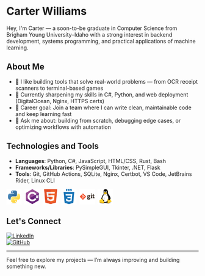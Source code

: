 # Carter Williams

Hey, I'm Carter — a soon-to-be graduate in Computer Science from Brigham Young University–Idaho with a strong interest in backend development, systems programming, and practical applications of machine learning.

## About Me

- 🔧 I like building tools that solve real-world problems — from OCR receipt scanners to terminal-based games
- 🧠 Currently sharpening my skills in C#, Python, and web deployment (DigitalOcean, Nginx, HTTPS certs)
- 🎯 Career goal: Join a team where I can write clean, maintainable code and keep learning fast
- 💬 Ask me about: building from scratch, debugging edge cases, or optimizing workflows with automation

## Technologies and Tools

- **Languages**: Python, C#, JavaScript, HTML/CSS, Rust, Bash
- **Frameworks/Libraries**: PySimpleGUI, Tkinter, .NET, Flask
- **Tools**: Git, GitHub Actions, SQLite, Nginx, Certbot, VS Code, JetBrains Rider, Linux CLI

<div>
  <img src="https://github.com/devicons/devicon/blob/master/icons/python/python-original.svg" title="Python" alt="Python" width="40" height="40"/>&nbsp;
  <img src="https://github.com/devicons/devicon/blob/master/icons/csharp/csharp-original.svg" title="C#" alt="C#" width="40" height="40"/>&nbsp;
  <img src="https://github.com/devicons/devicon/blob/master/icons/html5/html5-original.svg" title="HTML5" alt="HTML5" width="40" height="40"/>&nbsp;
  <img src="https://github.com/devicons/devicon/blob/master/icons/css3/css3-plain-wordmark.svg" title="CSS3" alt="CSS3" width="40" height="40"/>&nbsp;
  <img src="https://github.com/devicons/devicon/blob/master/icons/git/git-original-wordmark.svg" title="Git" alt="Git" width="40" height="40"/>&nbsp;
  <img src="https://github.com/devicons/devicon/blob/master/icons/linux/linux-original.svg" title="Linux" alt="Linux" width="40" height="40"/>&nbsp;
</div>

## Let's Connect

[![LinkedIn](https://img.shields.io/badge/LinkedIn-blue?style=for-the-badge&logo=linkedin&logoColor=white)](https://www.linkedin.com/in/carterhwms/)  
[![GitHub](https://img.shields.io/badge/GitHub-gray?style=for-the-badge&logo=github&logoColor=white)](https://github.com/CartWheeel)

---

Feel free to explore my projects — I’m always improving and building something new.

